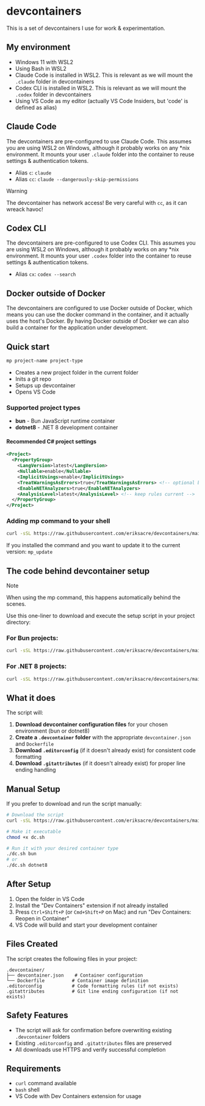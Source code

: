 # devcontainers

This is a set of devcontainers I use for work & experimentation.

## My environment

- Windows 11 with WSL2
- Using Bash in WSL2
- Claude Code is installed in WSL2. This is relevant as we will mount the `.claude` folder in devcontainers
- Codex CLI is installed in WSL2. This is relevant as we will mount the `.codex` folder in devcontainers
- Using VS Code as my editor (actually VS Code Insiders, but 'code' is defined as alias)

## Claude Code

The devcontainers are pre-configured to use Claude Code. This assumes you are using WSL2 on Windows, although it probably works on any *nix environment. It mounts your user `.claude` folder into the container to reuse settings & authentication tokens.

- Alias `c`: `claude`
- Alias `cc`: `claude --dangerously-skip-permissions`

> [!WARNING]
> The devcontainer has network access! Be very careful with `cc`, as it can wreack havoc!

## Codex CLI

The devcontainers are pre-configured to use Codex CLI. This assumes you are using WSL2 on Windows, although it probably works on any *nix environment. It mounts your user `.codex` folder into the container to reuse settings & authentication tokens.

- Alias `cx`: `codex --search`

## Docker outside of Docker

The devcontainers are configured to use Docker outside of Docker, which means you can use the docker command in the container, and it actually uses the host's Docker. By having Docker outside of Docker we can also build a container for the application under development.

## Quick start

```bash
mp project-name project-type
```

- Creates a new project folder in the current folder
- Inits a git repo
- Setups up devcontainer
- Opens VS Code

### Supported project types

- **bun** - Bun JavaScript runtime container
- **dotnet8** - .NET 8 development container

#### Recommended C# project settings

```xml
<Project>
  <PropertyGroup>
    <LangVersion>latest</LangVersion>
    <Nullable>enable</Nullable>
    <ImplicitUsings>enable</ImplicitUsings>
    <TreatWarningsAsErrors>true</TreatWarningsAsErrors> <!-- optional but strict -->
    <EnableNETAnalyzers>true</EnableNETAnalyzers>
    <AnalysisLevel>latest</AnalysisLevel> <!-- keep rules current -->
  </PropertyGroup>
</Project>
```

### Adding mp command to your shell

```bash
curl -sSL https://raw.githubusercontent.com/eriksacre/devcontainers/main/mp_command.sh >> ~/.bashrc && source ~/.bashrc
```

If you installed the command and you want to update it to the current version: `mp_update`

## The code behind devcontainer setup

> [!NOTE]
> When using the mp command, this happens automatically behind the scenes.

Use this one-liner to download and execute the setup script in your project directory:

### For Bun projects:
```bash
curl -sSL https://raw.githubusercontent.com/eriksacre/devcontainers/main/dc.sh | bash -s bun
```

### For .NET 8 projects:
```bash
curl -sSL https://raw.githubusercontent.com/eriksacre/devcontainers/main/dc.sh | bash -s dotnet8
```

## What it does

The script will:

1. **Download devcontainer configuration files** for your chosen environment (bun or dotnet8)
2. **Create a `.devcontainer` folder** with the appropriate `devcontainer.json` and `Dockerfile`
3. **Download `.editorconfig`** (if it doesn't already exist) for consistent code formatting
4. **Download `.gitattributes`** (if it doesn't already exist) for proper line ending handling

## Manual Setup

If you prefer to download and run the script manually:

```bash
# Download the script
curl -sSL https://raw.githubusercontent.com/eriksacre/devcontainers/main/dc.sh -o dc.sh

# Make it executable
chmod +x dc.sh

# Run it with your desired container type
./dc.sh bun
# or
./dc.sh dotnet8
```

## After Setup

1. Open the folder in VS Code
2. Install the "Dev Containers" extension if not already installed
3. Press `Ctrl+Shift+P` (or `Cmd+Shift+P` on Mac) and run "Dev Containers: Reopen in Container"
4. VS Code will build and start your development container

## Files Created

The script creates the following files in your project:

```
.devcontainer/
├── devcontainer.json    # Container configuration
└── Dockerfile          # Container image definition
.editorconfig           # Code formatting rules (if not exists)
.gitattributes          # Git line ending configuration (if not exists)
```

## Safety Features

- The script will ask for confirmation before overwriting existing `.devcontainer` folders
- Existing `.editorconfig` and `.gitattributes` files are preserved
- All downloads use HTTPS and verify successful completion

## Requirements

- `curl` command available
- `bash` shell
- VS Code with Dev Containers extension for usage
